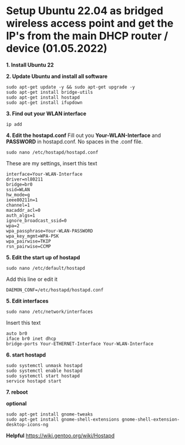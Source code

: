 # Setup Ubuntu 22.04 as bridged wireless access point and get the IP's from the main DHCP router / device (01.05.2022)

**1. Install Ubuntu 22**

**2. Update Ubuntu and install all software**
```
sudo apt-get update -y && sudo apt-get upgrade -y 
sudo apt-get install bridge-utils
sudo apt-get install hostapd
sudo apt-get install ifupdown
```

**3. Find out your WLAN interface**
```
ip add
```

**4. Edit the hostapd.conf**
Fill out you **Your-WLAN-Interface** and **PASSWORD** in hostapd.conf. 
No spaces in the .conf file.
```
sudo nano /etc/hostapd/hostapd.conf
```

These are my settings, insert this text
```
interface=Your-WLAN-Interface
driver=nl80211
bridge=br0
ssid=WLAN
hw_mode=g
ieee80211n=1
channel=1
macaddr_acl=0
auth_algs=1
ignore_broadcast_ssid=0
wpa=2
wpa_passphrase=Your-WLAN-PASSWORD
wpa_key_mgmt=WPA-PSK
wpa_pairwise=TKIP
rsn_pairwise=CCMP
```

**5. Edit the start up of hostapd**
```
sudo nano /etc/default/hostapd
```
Add this line or edit it
```
DAEMON_CONF=/etc/hostapd/hostapd.conf
```

**5. Edit interfaces**
```
sudo nano /etc/network/interfaces
```
Insert this text
```
auto br0
iface br0 inet dhcp
bridge-ports Your-ETHERNET-Interface Your-WLAN-Interface
```

**6. start hostapd**
```
sudo systemctl unmask hostapd
sudo systemctl enable hostapd
sudo systemctl start hostapd
service hostapd start
```
**7. reboot**

**optional**
```
sudo apt-get install gnome-tweaks 
sudo apt-get install gnome-shell-extensions gnome-shell-extension-desktop-icons-ng
```

**Helpful**
https://wiki.gentoo.org/wiki/Hostapd
